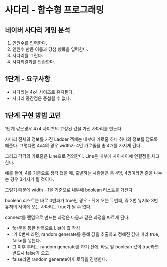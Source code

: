 # 사다리 - 함수형 프로그래밍

## 네이버 사다리 게임 분석
1. 인원수를 입력한다.
2. 인원수 만큼 이름과 당첨 항목을 입력한다.
3. 사다리를 그린다.
4. 사다리결과를 반환한다.

## 1단계 - 요구사항
- 사다리는 4x4 사이즈로 유지된다.
- 사다리 중간점은 중첩될 수 없다.

## 1단계 구현 방법 고민
1단계 같은경우 4x4 사이즈의 고정된 값을 가진 사다리를 만든다.

사다리 전체의 정보를 가진 Ladder 객체는 내부에 가로줄 하나 하나의 정보를 담도록 해준다.
그렇다면 4x4의 경우 width가 4인 가로줄을 총 4개를 가지게 된다.

그리고 각각의 가로줄은 Line으로 정의한다.  Line은 내부에 사이사이에 연결점을 체크한다.

예를 들어, 4를 기준으로 생각 했을 때, 출발하는 사람들은 총 4명, 4명이라면 줄을 나누는 경우 3가지가 될 것이다.

그렇기 때문에 width - 1을 기준으로 내부에 boolean 리스트를 가진다

boolean 리스트는 바로 0번째가 true인 경우 - 뒤에 오는 두번째, 즉 2번 유저와 3번 유저의 사이에 오는 사다리는 true가 될 수 없다.

connect를 랜덤으로 만드는 과정은 다음과 같은 과정을 따르게 된다.
- for문을 통한 반복으로 List<Boolean>에 값 작성
- i가 0번째 라면, random generate를 통해 값을 추출하고 정해진 값에 따라 true, false를 넣는다.
- 그 이후 부터는 random generate를 하기 전에, 바로 앞 boolean 값이 true라면 반드시 false가 오고
- false라면 random generate이후 로직을 진행한다.